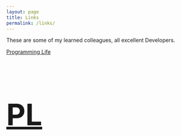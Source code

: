 ```yaml
---
layout: page
title: Links
permalink: /links/
---
```


These are some of my learned colleagues, all excellent Developers.

[Programming Life](http://programminglife.io/)

<a href="http://programminglife.io/" id="logo" title="Programminglife">  
<h1 title="Programminglife" style="font-size:78px;">PL</h1>
</a>
